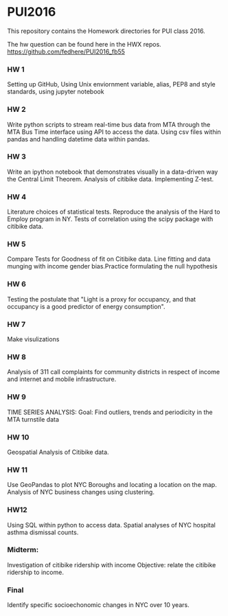 # PUI2016

This repository contains the Homework directories for PUI class 2016.

The hw question can be found here in the HWX repos. https://github.com/fedhere/PUI2016_fb55

### HW 1
Setting up GitHub, Using Unix enviornment variable, alias, PEP8 and style standards, using jupyter notebook

### HW 2
Write python scripts to stream real-time bus data from MTA through the MTA Bus Time interface using API to access the data. Using csv files within pandas and handling datetime data within pandas.

### HW 3
Write an ipython notebook that demonstrates visually in a data-driven way the Central Limit Theorem. Analysis of citibike data. Implementing Z-test.

### HW 4
Literature choices of statistical tests. Reproduce the analysis of the Hard to Employ program in NY. Tests of correlation using the scipy package with citibike data.

### HW 5
Compare Tests for Goodness of fit on Citibike data. Line fitting and data munging with income gender bias.Practice formulating the null hypothesis

### HW 6
Testing the postulate that "Light is a proxy for occupancy, and that occupancy is a good predictor of energy consumption".

### HW 7 
Make visulizations

### HW 8
Analysis of 311 call complaints for community districts in respect of income and internet and mobile infrastructure.

### HW 9
TIME SERIES ANALYSIS: Goal: Find outliers, trends and periodicity in the MTA turnstile data

### HW 10
Geospatial Analysis of Citibike data.

### HW 11
Use GeoPandas to plot NYC Boroughs and locating a location on the map.
Analysis of NYC business changes using clustering.

### HW12
Using SQL within python to access data. Spatial analyses of  NYC hospital asthma dismissal counts.

### Midterm:
Investigation of citibike ridership with income
Objective: relate the citibike ridership to income.

### Final
Identify specific socioechonomic changes in NYC over 10 years.


